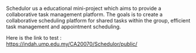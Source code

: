 Schedulor us a educational mini-project which aims to provide a collaborative task management platform. The goals is to create a collaborative scheduling platform for shared tasks within the group, efficient task management and appointment scheduling.

Here is the link to test : https://indah.ump.edu.my/CA20070/Schedulor/public/
